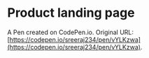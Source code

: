 # Product landing page

A Pen created on CodePen.io. Original URL: [https://codepen.io/sreeraj234/pen/vYLKzwa](https://codepen.io/sreeraj234/pen/vYLKzwa).


